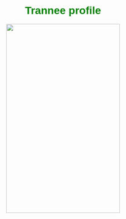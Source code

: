 <httml>
<head> <title> Profile </title>
<h1 style="text-align: center;"> <font color="green" face="arial"> Trannee profile </h1>
<center> <img src="C:\Users\DIP\Desktop\mm.png" height="500" width="300"> </center>
</head>
<body>
</body>
</html>
